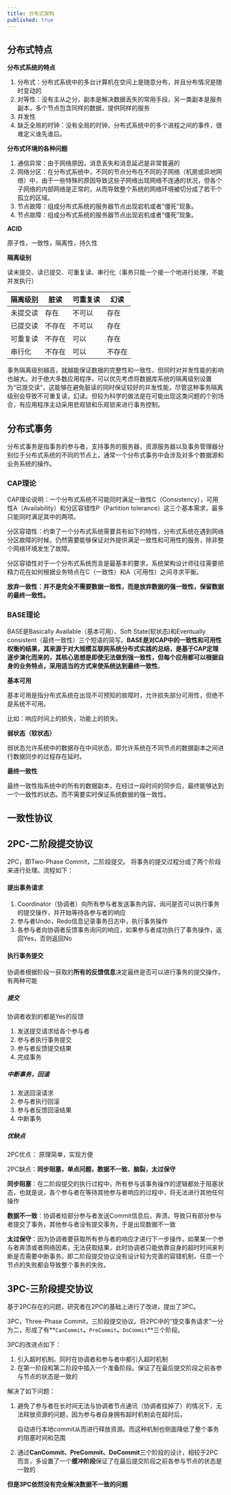 ```yaml
---
title: 分布式架构
published: true
---
```

## 分布式特点

**分布式系统的特点**

1. 分布式：分布式系统中的多台计算机在空间上是随意分布，并且分布情况是随时变动的
2. 对等性：没有主从之分，副本是解决数据丢失的常用手段，另一类副本是服务副本，多个节点包含同样的数据，提供同样的服务
3. 并发性
4. 缺乏全局的时钟：没有全局的时钟，分布式系统中的多个进程之间的事件，很难定义谁先谁后。

**分布式环境的各种问题**

1. 通信异常：由于网络原因，消息丢失和消息延迟是非常普遍的
2. 网络分区：在分布式系统中，不同的节点分布在不同的子网络（机房或异地网络）中，由于一些特殊的原因导致这些子网络出现网络不连通的状况，但各个子网络的内部网络是正常的，从而导致整个系统的网络环境被切分成了若干个孤立的区域。
3. 节点故障：组成分布式系统的服务器节点出现宕机或者“僵死”现象。
4. 节点故障：组成分布式系统的服务器节点出现宕机或者“僵死”现象。

**ACID**

原子性，一致性，隔离性，持久性

**隔离级别**

读未提交、读已提交、可重复读、串行化（事务只能一个接一个地进行处理，不能并发执行）

| 隔离级别 | 脏读   | 可重复读 | 幻读   |
| -------- | ------ | -------- | ------ |
| 未提交读 | 存在   | 不可以   | 存在   |
| 已提交读 | 不存在 | 不可以   | 存在   |
| 可重复读 | 不存在 | 可以     | 存在   |
| 串行化   | 不存在 | 可以     | 不存在 |

事务隔离级别越高，就越能保证数据的完整性和一致性，但同时对并发性能的影响也越大。对于绝大多数应用程序，可以优先考虑将数据库系统的隔离级别设置为“已提交读”，这能够在避免脏读的同时保证较好的并发性能，尽管这种事务隔离级别会导致不可重复读，幻读。但较为科学的做法是在可能出现这类问题的个别场合，有应用程序主动采用悲观锁和乐观锁来进行事务控制。

## 分布式事务

分布式事务是指事务的参与者，支持事务的服务器，资源服务器以及事务管理器分别位于分布式系统的不同的节点上，通常一个分布式事务中会涉及对多个数据源和业务系统的操作。

### CAP理论

CAP理论说明：一个分布式系统不可能同时满足一致性C（Consistency），可用性A（Availability）和分区容错性P（Partition tolerance）这三个基本需求，最多只能同时满足其中的两项。

分区容错性：约束了一个分布式系统需要具有如下的特性，分布式系统在遇到网络分区故障的时候，仍然需要能够保证对外提供满足一致性和可用性的服务，除非整个网络环境发生了故障。

分区容错性对于一个分布式系统而言是最基本的要求，系统架构设计师往往需要把精力花在如何根据业务特点在C（一致性）和A（可用性）之间寻求平衡。

**放弃一致性：并不是完全不需要数据一致性，而是放弃数据的强一致性，保留数据的最终一致性。**

### BASE理论

BASE是Basically Available（基本可用）、Soft State(软状态)和Eventually consistent（最终一致性）三个短语的简写。**BASE是对CAP中的一致性和可用性权衡的结果，其来源于对大规模互联网系统分布式实践的总结，是基于CAP定理逐步演化而来的，其核心思想是即使无法做到强一致性，但每个应用都可以根据自身的业务特点，采用适当的方式来使系统达到最终一致性**。

**基本可用**

基本可用是指分布式系统在出现不可预知的故障时，允许损失部分可用性，但绝不是系统不可用。

比如：响应时间上的损失，功能上的损失。

**弱状态（软状态）**

弱状态允许系统中的数据存在中间状态，即允许系统在不同节点的数据副本之间进行数据同步的过程存在延时。

**最终一致性**

最终一致性指系统中的所有的数据副本，在经过一段时间的同步后，最终能够达到一个一致性的状态。而不需要实时保证系统数据的强一致性。

## 一致性协议

## 2PC-二阶段提交协议

2PC，即Two-Phase Commit，二阶段提交。 将事务的提交过程分成了两个阶段来进行处理。流程如下：

#### 提出事务请求

1. Coordinator（协调者）向所有参与者发送事务内容，询问是否可以执行事务的提交操作，并开始等待各参与者的响应
2. 参与者Undo，Redo信息记录事务日志中，执行事务操作
3. 各参与者向协调者反馈事务询问的响应，如果参与者成功执行了事务操作，返回Yes，否则返回No

#### 执行事务提交

协调者根据阶段一获取的**所有的反馈信息**决定最终是否可以进行事务的提交操作，有两种可能

##### 提交

协调者收到的都是Yes的反馈

1. 发送提交请求给各个参与者
2. 参与者执行事务提交
3. 参与者反馈提交结果
4. 完成事务

##### 中断事务，回滚

1. 发送回滚请求
2. 参与者执行回滚
3. 参与者反馈回滚结果
4. 中断事务

##### 优缺点

2PC优点： 原理简单，实现方便

2PC缺点：**同步阻塞，单点问题，数据不一致、脑裂，太过保守**

**同步阻塞**：在二阶段提交的执行过程中，所有参与该事务操作的逻辑都处于阻塞状态，也就是说，各个参与者在等待其他参与者响应的过程中，将无法进行其他任何操作

**数据不一致**：协调者给部分参与者发送Commit信息后，奔溃。导致只有部分参与者提交了事务，其他参与者没有提交事务，于是出现数据不一致

**太过保守**：因为协调者要获取所有参与者的响应才进行下一步操作，如果某一个参与者奔溃或者网络因素，无法获取结果，此时协调者只能依靠自身的超时时间来判断是否需要中断事务。即二阶段提交协议没有设计较为完善的容错机制，任意一个节点的失败都会导致整个事务的失败。

## 3PC-三阶段提交协议

基于2PC存在的问题，研究者在2PC的基础上进行了改进，提出了3PC。

3PC，Three-Phase Commit，三阶段提交协议。将2PC中的“提交事务请求”一分为二，形成了有**`CanCommit`**、**`PreCommit`**、**`DoCommit`**三个阶段。

3PC的改进点如下：

1. 引入超时机制。同时在协调者和参与者中都引入超时机制
2. 在第一阶段和第二阶段中插入一个准备阶段。保证了在最后提交阶段之前各参与节点的状态是一致的

解决了如下问题：

1. 避免了参与者在长时间无法与协调者节点通讯（协调者挂掉了）的情况下，无法释放资源的问题，因为参与者自身拥有超时机制会在超时后，

   自动进行本地commit从而进行释放资源。而这种机制也侧面降低了整个事务的阻塞时间和范围

2. 通过**CanCommit、PreCommit、DoCommit**三个阶段的设计，相较于2PC而言，多设置了一个**缓冲阶段**保证了在最后提交阶段之前各参与节点的状态是一致的

**但是3PC依然没有完全解决数据不一致的问题**





